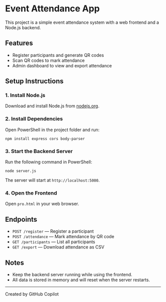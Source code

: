 # Event Attendance App

This project is a simple event attendance system with a web frontend and a Node.js backend.

## Features
- Register participants and generate QR codes
- Scan QR codes to mark attendance
- Admin dashboard to view and export attendance

## Setup Instructions

### 1. Install Node.js
Download and install Node.js from [nodejs.org](https://nodejs.org/).

### 2. Install Dependencies
Open PowerShell in the project folder and run:
```
npm install express cors body-parser
```

### 3. Start the Backend Server
Run the following command in PowerShell:
```
node server.js
```
The server will start at `http://localhost:5000`.

### 4. Open the Frontend
Open `pro.html` in your web browser.

## Endpoints
- `POST /register` — Register a participant
- `POST /attendance` — Mark attendance by QR code
- `GET /participants` — List all participants
- `GET /export` — Download attendance as CSV

## Notes
- Keep the backend server running while using the frontend.
- All data is stored in memory and will reset when the server restarts.

---
Created by GitHub Copilot
